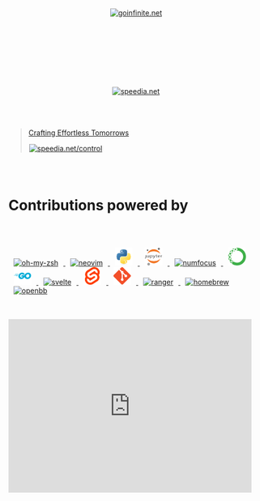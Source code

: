 <center>
<br></br>
<br></br>
<a href="https://goinfinite.net" target="_blank">
<img src="https://goinfinite.net/wp-content/uploads/2022/03/infinite-logo-white.png" alt="goinfinite.net" width="20%" align="middle" class="center" />
</a>
<br></br>
<br></br>

<br></br>
<br></br>
<a href="https://speedia.net" target="_blank">
<img src="https://speedia.net/wp-content/uploads/2023/08/speedia-logo.svg" alt="speedia.net" width="20%" align="middle" class="center" />
</a>
<br></br>
<br></br>
</center>

> [Crafting Effortless Tomorrows](https://speedia.net/) <p><a href="mailto:guilherme@goinfinite.net?subject=reader@github.com:%20" target="_blank"><img src="https://speedia.net/wp-content/uploads/2024/02/control-logo.svg" alt="speedia.net/control" width="40" hspace="1px"></a></p>

<br></br>

# **Contributions powered by**

<br></br>

<p align="left">
   <a href="https://ohmyz.sh/">
   <img src="https://s3.amazonaws.com/ohmyzsh/oh-my-zsh-logo.png"  alt="oh-my-zsh" height="35" hspace="10px"/>
   </a>
   <a href="https://neovim.io/">
   <img src="https://raw.githubusercontent.com/neovim/neovim.github.io/master/logos/neovim-logo-300x87.png" alt="neovim" height="35" hspace="10px"/>
   </a>
   <a  href="https://www.python.org">
   <img src="https://raw.githubusercontent.com/devicons/devicon/master/icons/python/python-original.svg" alt="python" width="35" height="35" hspace="10px"/>
   </a>
   <a href="https://jupyter.org">
   <img src="https://raw.githubusercontent.com/devicons/devicon/master/icons/jupyter/jupyter-original-wordmark.svg" alt="jupyter"  width="35" height="35" hspace="10px"/>
   </a>
   <a href="https://numfocus.org/sponsored-projects?_sft_project_category=python-interface">
   <img src="https://numfocus.org/wp-content/uploads/2018/01/optNumFocus_LRG.png" alt="numfocus" height="35" hspace="10px"/>
   </a>
   <a href="https://www.anaconda.com/">
   <img src="https://raw.githubusercontent.com/devicons/devicon/master/icons/anaconda/anaconda-original.svg" alt="anaconda" width="35" height="35" hspace="10px"/>
   </a>
   <a href="https://go.dev/">
   <img src="https://raw.githubusercontent.com/devicons/devicon/master/icons/go/go-original-wordmark.svg" alt="golang" height="35" hspace="10px"/>
   </a>

   <a href="https://nixos.org/">
   <img src="https://nixos.org/logo/nixos-logo-only-hires.png" alt="svelte"  width="35" height="35" hspace="10px"/>
   </a>
   <a href="https://svelte.dev/">
   <img src="https://raw.githubusercontent.com/devicons/devicon/master/icons/svelte/svelte-original.svg" alt="svelte"  width="35" height="35" hspace="10px"/>
   </a>
   <a href="https://git-scm.com/">
   <img src="https://raw.githubusercontent.com/devicons/devicon/master/icons/git/git-original.svg" alt="git"  width="35" height="35" hspace="10px"/>
   </a>
   <a href="https://ranger.github.io/">
   <img src="https://ranger.github.io/ranger_logo.png" alt="ranger"  width="35" height="35" hspace="10px"/>
   </a>
   <a href="https://brew.sh/">
   <img src="https://brew.sh/assets/img/homebrew.svg" alt="homebrew"  width="35" height="35" hspace="10px"/>
   </a>
   <a href="https://www.openbb.co/">
   <img src="https://styles.redditmedia.com/t5_5200nw/styles/communityIcon_zpd361n8u4p81.png" alt="openbb" height="35" hspace="10px"/>
   </a>
   
</p>
<br></br>
</center>

<!-- koch_snowflake -->
<iframe src="https://i.stack.imgur.com/bhXX1.gif" width="480" height="343" frameBorder="0" class="giphy-embed" allowFullScreen></iframe><p><a href="https://giphy.com/gifs/X9GtO5UtcD06nJHyKh"></a></p>

<!-- self_through_self-similarity -->
<!-- <iframe src="https://giphy.com/embed/TiYqjwJaN3Wh2" width="480" height="480" frameBorder="0" class="giphy-embed" allowFullScreen></iframe><p><a href="https://giphy.com/gifs/halftone-tavis-TiYqjwJaN3Wh2"></a></p> -->
